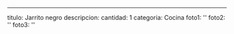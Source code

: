 ---
titulo: Jarrito negro
descripcion: 
cantidad: 1
categoria: Cocina
foto1: ''
foto2: ''
foto3: ''
